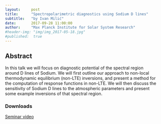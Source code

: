 ```yaml
---
layout:     post
title:      "Spectropolarimetric diagnostics using Sodium D lines"
subtitle:   "by Ivan Milić"
date:       2017-09-28 11:00:00
author:     "Max Planck Institute for Solar System Research"
#header-img: "img/img_2017-05-18.jpg"
#published:  true
---
```

## Abstract

In this talk we will focus on diagnostic potential of the spectral region around D lines of Sodium. We will first outline our approach to non-local thermodynamic equilibrium (non-LTE) inversions, and present a method for the computation of response functions in non-LTE. We will then discuss the sensitivity of Sodium D lines to the atmospheric parameters and present some example inversions of that spectral region.

### Downloads

[Seminar video](http://espos.stream/videos/2017-09-28-Milic.mp4)
